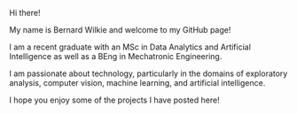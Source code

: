 Hi there!

My name is Bernard Wilkie and welcome to my GitHub page!

I am a recent graduate with an MSc in Data Analytics and Artificial Intelligence as well as a BEng in Mechatronic Engineering. 

I am passionate about technology, particularly in the domains of exploratory analysis, computer vision, machine learning, and artificial intelligence.

I hope you enjoy some of the projects I have posted here!
